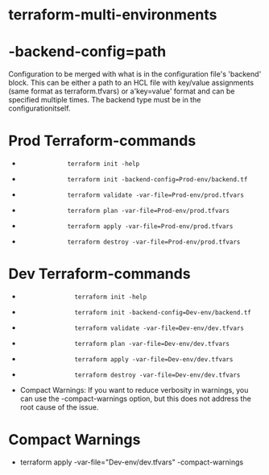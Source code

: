 # terraform-multi-environments


#  -backend-config=path  
  Configuration to be merged with what is in the configuration file's 'backend' block. This can be either a path to an HCL file with key/value assignments (same format as terraform.tfvars) or a'key=value' format and can be specified multiple times. The backend type must be in the configurationitself.


# Prod        Terraform-commands
*                  terraform init -help
*                  terraform init -backend-config=Prod-env/backend.tf
*                  terraform validate -var-file=Prod-env/prod.tfvars
*                  terraform plan -var-file=Prod-env/prod.tfvars
*                  terraform apply -var-file=Prod-env/prod.tfvars
*                  terraform destroy -var-file=Prod-env/prod.tfvars



# Dev          Terraform-commands
*                    terraform init -help
*                    terraform init -backend-config=Dev-env/backend.tf
*                    terraform validate -var-file=Dev-env/dev.tfvars
*                    terraform plan -var-file=Dev-env/dev.tfvars
*                    terraform apply -var-file=Dev-env/dev.tfvars
*                    terraform destroy -var-file=Dev-env/dev.tfvars

* Compact Warnings: If you want to reduce verbosity in warnings, you can use the -compact-warnings option, but this does not address the root cause of the issue.

# Compact Warnings
* terraform apply -var-file="Dev-env/dev.tfvars" -compact-warnings

